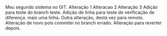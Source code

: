 Meu segundo sistema no GIT.
Alteração 1
Alteracao 2
Alteração 3
Adição para teste do branch teste.
Adição de linha para teste de verificação de diferença.
mais uma linha.
Outra alteração, desta vez para remoto.
Alteração de novo pois commitei no branch errado.
Alteração para reverter depois.
